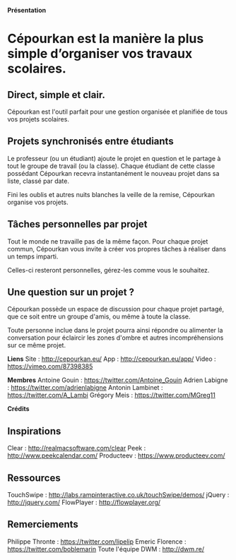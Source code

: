 **Présentation**

# Cépourkan est la manière la plus simple d’organiser vos travaux scolaires.

## Direct, simple et clair.
Cépourkan est l'outil parfait pour une gestion organisée et planifiée de tous vos projets scolaires.

## Projets synchronisés entre étudiants
Le professeur (ou un étudiant) ajoute le projet en question et le partage à tout le groupe de travail (ou la classe). Chaque étudiant de cette classe possédant Cépourkan recevra instantanément le nouveau projet dans sa liste, classé par date.

Fini les oublis et autres nuits blanches la veille de la remise, Cépourkan organise vos projets.

## Tâches personnelles par projet
Tout le monde ne travaille pas de la même façon. Pour chaque projet commun, Cépourkan vous invite à créer vos propres tâches à réaliser dans un temps imparti.

Celles-ci resteront personnelles, gérez-les comme vous le souhaitez.

## Une question sur un projet ?
Cépourkan possède un espace de discussion pour chaque projet partagé, que ce soit entre un groupe d'amis, ou même à toute la classe.

Toute personne inclue dans le projet pourra ainsi répondre ou alimenter la conversation pour éclaircir les zones d'ombre et autres incompréhensions sur ce même projet.

**Liens**
Site : http://cepourkan.eu/
App : http://cepourkan.eu/app/
Video : https://vimeo.com/87398385

**Membres**
Antoine Gouin : https://twitter.com/Antoine_Gouin
Adrien Labigne : https://twitter.com/adrienlabigne
Antonin Lambinet : https://twitter.com/A_Lambi
Grégory Meis : https://twitter.com/MGreg11

**Crédits**
## Inspirations
Clear : http://realmacsoftware.com/clear
Peek : http://www.peekcalendar.com/
Producteev : https://www.producteev.com/

## Ressources
TouchSwipe : http://labs.rampinteractive.co.uk/touchSwipe/demos/
jQuery : http://jquery.com/
FlowPlayer : http://flowplayer.org/

## Remerciements
Philippe Thronte : https://twitter.com/lipelip
Emeric Florence : https://twitter.com/boblemarin
Toute l'équipe DWM : http://dwm.re/
